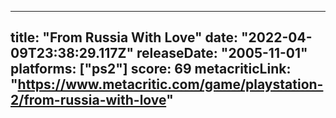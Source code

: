 
---
title: "From Russia With Love"
date: "2022-04-09T23:38:29.117Z"
releaseDate: "2005-11-01"
platforms: ["ps2"]
score: 69
metacriticLink: "https://www.metacritic.com/game/playstation-2/from-russia-with-love"
---
